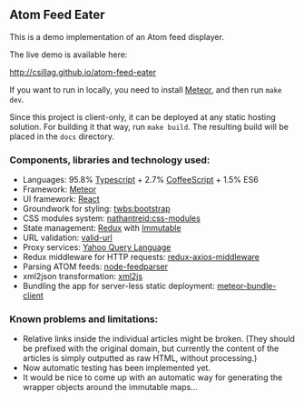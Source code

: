
## Atom Feed Eater

This is a demo implementation of an Atom feed displayer.

The live demo is available here:

http://csillag.github.io/atom-feed-eater
    
If you want to run in locally, you need to install [Meteor](http://meteor.com/),
and then run `make dev`.

Since this project is client-only, it can be deployed at any static hosting
solution. For building it that way, run `make build`. The resulting build
will be placed in the `docs` directory.

### Components, libraries and technology used:

 - Languages: 95.8% [Typescript](https://www.typescriptlang.org/) + 2.7% [CoffeeScript](http://coffeescript.org/) + 1.5% ES6
 - Framework: [Meteor](https://www.meteor.com/)
 - UI framework: [React](https://facebook.github.io/react/)
 - Groundwork for styling: [twbs:bootstrap](https://atmospherejs.com/twbs/bootstrap)
 - CSS modules system: [nathantreid:css-modules](https://atmospherejs.com/nathantreid/css-modules)
 - State management: [Redux](http://redux.js.org/) with [Immutable](http://facebook.github.io/immutable-js/)
 - URL validation: [valid-url](https://www.npmjs.com/package/valid-url)
 - Proxy services: [Yahoo Query Language](https://developer.yahoo.com/yql/)
 - Redux middleware for HTTP requests: [redux-axios-middleware](https://github.com/svrcekmichal/redux-axios-middleware)
 - Parsing ATOM feeds: [node-feedparser](https://www.npmjs.com/package/node-feedparser)
 - xml2json transformation: [xml2js](https://www.npmjs.com/package/xml2js)
 - Bundling the app for server-less static deployment: [meteor-bundle-client](https://www.npmjs.com/package/meteor-build-client)

### Known problems and limitations:

 - Relative links inside the individual articles might be broken.
   (They should be prefixed with the original domain, but currently the
   content of the articles is simply outputted as raw HTML, without
   processing.)
 - Now automatic testing has been implemented yet.
 - It would be nice to come up with an automatic way for generating
   the wrapper objects around the immutable maps...
